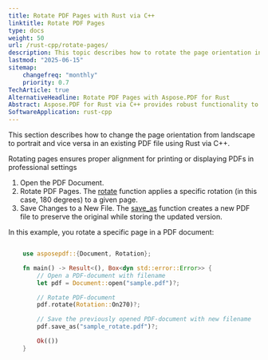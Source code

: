 ```yaml
---
title: Rotate PDF Pages with Rust via C++ 
linktitle: Rotate PDF Pages
type: docs
weight: 50
url: /rust-cpp/rotate-pages/
description: This topic describes how to rotate the page orientation in an existing PDF file programmatically with Rust via C++ 
lastmod: "2025-06-15"
sitemap:
    changefreq: "monthly"
    priority: 0.7
TechArticle: true
AlternativeHeadline: Rotate PDF Pages with Aspose.PDF for Rust
Abstract: Aspose.PDF for Rust via C++ provides robust functionality to rotate pages in PDF documents, allowing developers to modify page orientation as needed. The library supports rotating pages by 90, 180, or 270 degrees, enabling quick and efficient adjustments to document layout. This feature is useful for correcting misoriented pages or altering the document’s presentation. The documentation includes step-by-step instructions and code samples to help developers seamlessly integrate page rotation capabilities into their applications.
SoftwareApplication: rust-cpp    
---
```


This section describes how to change the page orientation from landscape to portrait and vice versa in an existing PDF file using Rust via C++.

Rotating pages ensures proper alignment for printing or displaying PDFs in professional settings

1. Open the PDF Document.
1. Rotate PDF Pages. The [rotate](https://reference.aspose.com/pdf/rust-cpp/organize/rotate/) function applies a specific rotation (in this case, 180 degrees) to a given page.
1. Save Changes to a New File. The [save_as](https://reference.aspose.com/pdf/rust-cpp/core/save_as/) function creates a new PDF file to preserve the original while storing the updated version.

In this example, you rotate a specific page in a PDF document:

```rs

    use asposepdf::{Document, Rotation};

    fn main() -> Result<(), Box<dyn std::error::Error>> {
        // Open a PDF-document with filename
        let pdf = Document::open("sample.pdf")?;

        // Rotate PDF-document
        pdf.rotate(Rotation::On270)?;

        // Save the previously opened PDF-document with new filename
        pdf.save_as("sample_rotate.pdf")?;

        Ok(())
    }
```